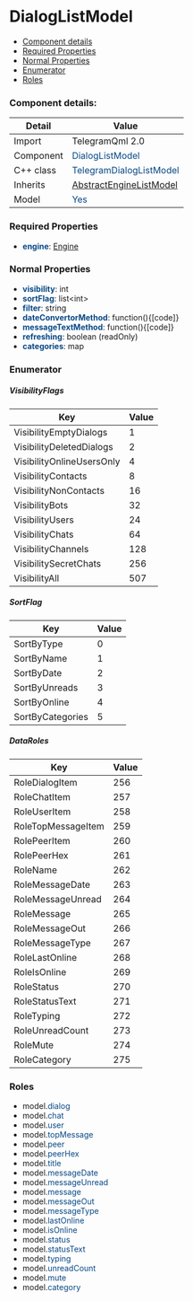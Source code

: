 # DialogListModel

 * [Component details](#component-details)
 * [Required Properties](#required-properties)
 * [Normal Properties](#normal-properties)
 * [Enumerator](#enumerator)
 * [Roles](#roles)


### Component details:

|Detail|Value|
|------|-----|
|Import|TelegramQml 2.0|
|Component|<font color='#074885'>DialogListModel</font>|
|C++ class|<font color='#074885'>TelegramDialogListModel</font>|
|Inherits|<font color='#074885'>[AbstractEngineListModel](abstractenginelistmodel.md)</font>|
|Model|<font color='#074885'>Yes</font>|


### Required Properties

* <font color='#074885'><b>engine</b></font>: [Engine](engine.md)


### Normal Properties

* <font color='#074885'><b>visibility</b></font>: int
* <font color='#074885'><b>sortFlag</b></font>: list&lt;int&gt;
* <font color='#074885'><b>filter</b></font>: string
* <font color='#074885'><b>dateConvertorMethod</b></font>: function(){[code]}
* <font color='#074885'><b>messageTextMethod</b></font>: function(){[code]}
* <font color='#074885'><b>refreshing</b></font>: boolean (readOnly)
* <font color='#074885'><b>categories</b></font>: map




### Enumerator


##### VisibilityFlags

|Key|Value|
|---|-----|
|VisibilityEmptyDialogs|1|
|VisibilityDeletedDialogs|2|
|VisibilityOnlineUsersOnly|4|
|VisibilityContacts|8|
|VisibilityNonContacts|16|
|VisibilityBots|32|
|VisibilityUsers|24|
|VisibilityChats|64|
|VisibilityChannels|128|
|VisibilitySecretChats|256|
|VisibilityAll|507|

##### SortFlag

|Key|Value|
|---|-----|
|SortByType|0|
|SortByName|1|
|SortByDate|2|
|SortByUnreads|3|
|SortByOnline|4|
|SortByCategories|5|

##### DataRoles

|Key|Value|
|---|-----|
|RoleDialogItem|256|
|RoleChatItem|257|
|RoleUserItem|258|
|RoleTopMessageItem|259|
|RolePeerItem|260|
|RolePeerHex|261|
|RoleName|262|
|RoleMessageDate|263|
|RoleMessageUnread|264|
|RoleMessage|265|
|RoleMessageOut|266|
|RoleMessageType|267|
|RoleLastOnline|268|
|RoleIsOnline|269|
|RoleStatus|270|
|RoleStatusText|271|
|RoleTyping|272|
|RoleUnreadCount|273|
|RoleMute|274|
|RoleCategory|275|


### Roles

 * model.<font color='#074885'>dialog</font>
 * model.<font color='#074885'>chat</font>
 * model.<font color='#074885'>user</font>
 * model.<font color='#074885'>topMessage</font>
 * model.<font color='#074885'>peer</font>
 * model.<font color='#074885'>peerHex</font>
 * model.<font color='#074885'>title</font>
 * model.<font color='#074885'>messageDate</font>
 * model.<font color='#074885'>messageUnread</font>
 * model.<font color='#074885'>message</font>
 * model.<font color='#074885'>messageOut</font>
 * model.<font color='#074885'>messageType</font>
 * model.<font color='#074885'>lastOnline</font>
 * model.<font color='#074885'>isOnline</font>
 * model.<font color='#074885'>status</font>
 * model.<font color='#074885'>statusText</font>
 * model.<font color='#074885'>typing</font>
 * model.<font color='#074885'>unreadCount</font>
 * model.<font color='#074885'>mute</font>
 * model.<font color='#074885'>category</font>
